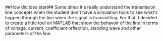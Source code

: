 ##How did idea start##
Some times it's really understand the transmision line concepts when the student don't have a simulation tools to see what's happen through the line when the signal is transmitting. For that, I decided to create a little tool on MATLAB that show the behavoir of the line in terms of voltage, current, coefficient reflection, standing wave and other parameters of the line.
